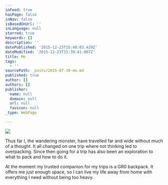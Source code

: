 ```yaml
---
inFeed: true
hasPage: false
inNav: false
isBasedOnUrl: ''
inLanguage: null
starred: true
keywords: []
description: ''
datePublished: '2015-12-23T15:40:03.429Z'
dateModified: '2015-12-23T15:39:41.007Z'
title: Me
tags:
  - ''
sourcePath: _posts/2015-07-30-me.md
published: true
author: []
authors: []
publisher:
  name: null
  domain: null
  url: null
  favicon: null
_type: WebPage

---
```

![](https://the-grid-user-content.s3-us-west-2.amazonaws.com/b9c8ddb6-a34e-4d9f-b4a1-a17210689dca.jpg)

Thus far I, the wandering monster, have travelled far and wide without much of a thought. It all changed on one trip where not thinking led to overpacking. Since then going for a trip has also been an exploration to what to pack and how to do it.

At the moment my trusted companion for my trips is a GR0 backpack. It offers me just enough space, so I can live my life away from home with everything I need without being too heavy.